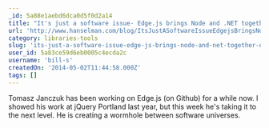 ```yaml
---
_id: 5a88e1aebd6dca0d5f0d2a14
title: "It's just a software issue- Edge.js brings Node and .NET together on three platforms"
url: 'http://www.hanselman.com/blog/ItsJustASoftwareIssueEdgejsBringsNodeAndNETTogetherOnThreePlatforms.aspx'
category: libraries-tools
slug: 'its-just-a-software-issue-edge-js-brings-node-and-net-together-on-three-platforms'
user_id: 5a83ce59d6eb0005c4ecda2c
username: 'bill-s'
createdOn: '2014-05-02T11:44:58.000Z'
tags: []
---
```


Tomasz Janczuk has been working on Edge.js (on Github) for a while now. I showed his work at jQuery Portland last year, but this week he's taking it to the next level. He is creating a wormhole between software universes.
